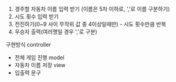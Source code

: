 1. 경주할 자동차 이름 입력 받기 (이름은 5자 이하로, ','로 이름 구분하기)
2. 시도 횟수 입력 받기
3. 전진하기(0~9 사이 무작위 값 중 4이상일때만) - 시도 횟수만큼 반복
4. 우승자 출력(여러명일 경우 ','로 구분)


구현방식
controller
- 전체 게임 진행
  model
- 자동차 이름 저장
  view
- 입출력 문구
